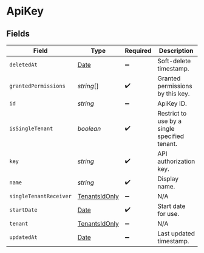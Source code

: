 # ApiKey


## Fields

| Field                                                                                         | Type                                                                                          | Required                                                                                      | Description                                                                                   |
| --------------------------------------------------------------------------------------------- | --------------------------------------------------------------------------------------------- | --------------------------------------------------------------------------------------------- | --------------------------------------------------------------------------------------------- |
| `deletedAt`                                                                                   | [Date](https://developer.mozilla.org/en-US/docs/Web/JavaScript/Reference/Global_Objects/Date) | :heavy_minus_sign:                                                                            | Soft-delete timestamp.                                                                        |
| `grantedPermissions`                                                                          | *string*[]                                                                                    | :heavy_check_mark:                                                                            | Granted permissions by this key.                                                              |
| `id`                                                                                          | *string*                                                                                      | :heavy_minus_sign:                                                                            | ApiKey ID.                                                                                    |
| `isSingleTenant`                                                                              | *boolean*                                                                                     | :heavy_check_mark:                                                                            | Restrict to use by a single specified tenant.                                                 |
| `key`                                                                                         | *string*                                                                                      | :heavy_check_mark:                                                                            | API authorization key.                                                                        |
| `name`                                                                                        | *string*                                                                                      | :heavy_check_mark:                                                                            | Display name.                                                                                 |
| `singleTenantReceiver`                                                                        | [TenantsIdOnly](../../models/shared/tenantsidonly.md)                                         | :heavy_minus_sign:                                                                            | N/A                                                                                           |
| `startDate`                                                                                   | [Date](https://developer.mozilla.org/en-US/docs/Web/JavaScript/Reference/Global_Objects/Date) | :heavy_check_mark:                                                                            | Start date for use.                                                                           |
| `tenant`                                                                                      | [TenantsIdOnly](../../models/shared/tenantsidonly.md)                                         | :heavy_minus_sign:                                                                            | N/A                                                                                           |
| `updatedAt`                                                                                   | [Date](https://developer.mozilla.org/en-US/docs/Web/JavaScript/Reference/Global_Objects/Date) | :heavy_minus_sign:                                                                            | Last updated timestamp.                                                                       |
